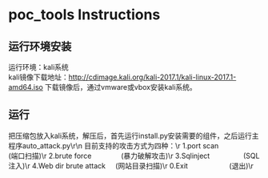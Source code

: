# poc_tools Instructions
## 运行环境安装
运行环境：kali系统  
kali镜像下载地址：http://cdimage.kali.org/kali-2017.1/kali-linux-2017.1-amd64.iso
下载镜像后，通过vmware或vbox安装kali系统。

## 运行
把压缩包放入kali系统，解压后，首先运行install.py安装需要的组件，之后运行主程序auto_attack.py\r\n
目前支持的攻击方式为四种：\r
1.port scan                 (端口扫描)\r
2.brute force               (暴力破解攻击)\r
3.Sqlinject                 (SQL注入)\r
4.Web dir brute attack      (网站目录扫描)\r
0.Exit                      (退出)\r

